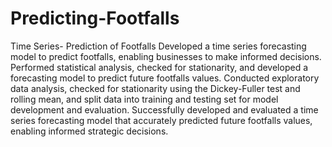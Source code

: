 # Predicting-Footfalls
Time Series- Prediction of Footfalls
Developed a time series forecasting model to predict footfalls, enabling businesses to make informed decisions. Performed statistical analysis, checked for stationarity, and developed a forecasting model to predict future footfalls values. Conducted exploratory data analysis, checked for stationarity using the Dickey-Fuller test and rolling mean, and split data into training and testing set for model development and evaluation. Successfully developed and evaluated a time series forecasting model that accurately predicted future footfalls values, enabling informed strategic decisions.

